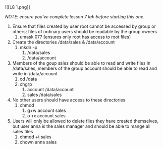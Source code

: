 ![[L8 1.png]]

*NOTE: ensure you've complete lesson 7 lab before starting this one.*
1. Ensure that files created by user root cannot be accessed by group or others; files of ordinary users should be readable by the group owners
	1. umask 077 [ensures only root has access to root files]
2. Create the directories /data/sales & /data/account
	1. mkdir -p 
		1. /data/sales
		2. /data/account
3. Members of the goup sales should be able to read and write files in /data/sales, members of the group account should be able to read and write in /data/account
	1. cd /data
	2. chgrp 
		1. account /data/account
		2. sales /data/sales
4. No other users should have access to these directories
	1. chmod 
		1. g+w account sales
		2. o-rx account sales
5. Users will only be allowed to delete files they have created themselves, but user anna is the sales manager and should be able to mange all sales files
	1. chmod +t sales
	2. chown anna sales 